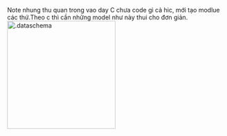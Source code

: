 Note nhung thu quan trong vao day
C chưa code gì cả hic, mới tạo modlue các thứ.Theo c thì cần những model như này thui cho đơn giản.
<img src="[https://github.com/diplom-colap/online-educational-platform/blob/thao/dataschema.JPG]" alt=".dataschema" width="250" />
